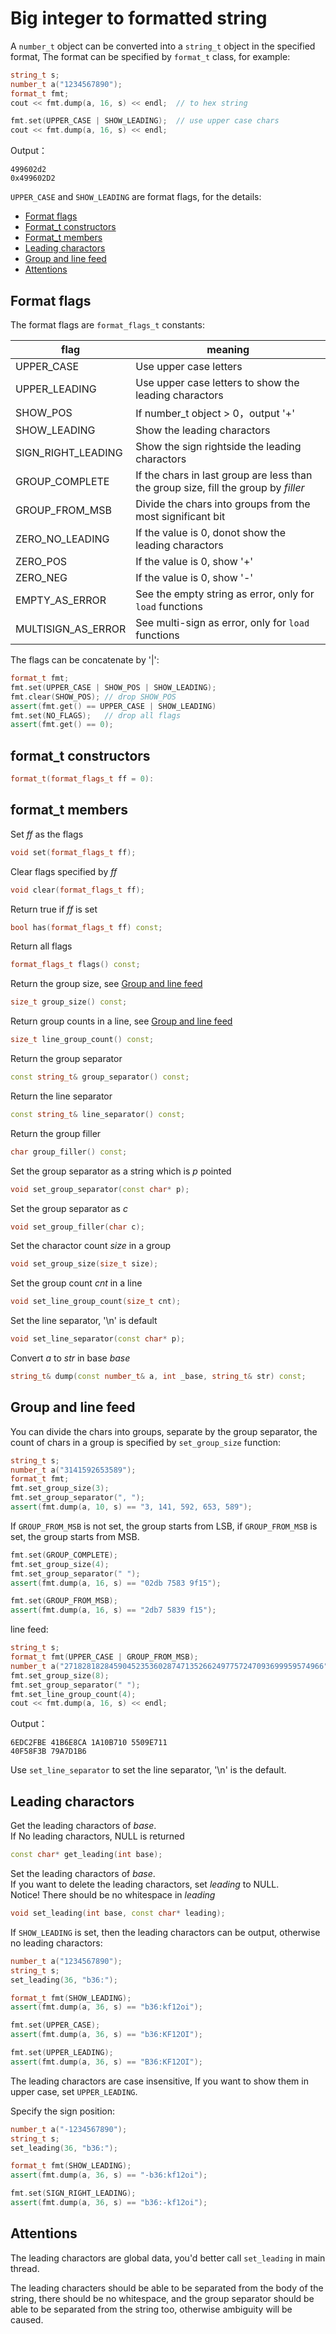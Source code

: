 <h1>Big integer to formatted string</h1>

A `number_t` object can be converted into a `string_t` object in the specified format, The format can be specified by `format_t`  class, for example:

```C++
string_t s;
number_t a("1234567890");
format_t fmt;
cout << fmt.dump(a, 16, s) << endl;  // to hex string

fmt.set(UPPER_CASE | SHOW_LEADING);  // use upper case chars
cout << fmt.dump(a, 16, s) << endl;
```
Output：
```
499602d2
0x499602D2
```
`UPPER_CASE` and `SHOW_LEADING` are format flags, for the details:

 * [Format flags](#t1)
 * [Format_t constructors](#t2)
 * [Format_t members](#t3)
 * [Leading charactors](#t4)
 * [Group and line feed](#t5)
 * [Attentions](#t6)

<h2 id="t1">Format flags</h2>

The format flags are `format_flags_t` constants:

|flag|meaning|
|----|-------|
|UPPER_CASE| Use upper case letters|
|UPPER_LEADING| Use upper case letters to show the leading charactors|
|SHOW_POS| If number_t object > 0，output '+'|
|SHOW_LEADING| Show the leading charactors|
|SIGN_RIGHT_LEADING| Show the sign rightside the leading charactors|
|GROUP_COMPLETE| If the chars in last group are less than the group size, fill the group by _filler_|
|GROUP_FROM_MSB| Divide the chars into groups from the most significant bit|
|ZERO_NO_LEADING| If the value is 0, donot show the leading charactors|
|ZERO_POS| If the value is 0, show '+'|
|ZERO_NEG| If the value is 0, show '-'|
|EMPTY_AS_ERROR| See the empty string as error, only for `load` functions|
|MULTISIGN_AS_ERROR| See multi-sign as error, only for `load` functions|

The flags can be concatenate by '\|':
```C++
format_t fmt;
fmt.set(UPPER_CASE | SHOW_POS | SHOW_LEADING);
fmt.clear(SHOW_POS); // drop SHOW_POS
assert(fmt.get() == UPPER_CASE | SHOW_LEADING)
fmt.set(NO_FLAGS);   // drop all flags
assert(fmt.get() == 0);
```

<h2 id="t2">format_t constructors</h2>

```C++
format_t(format_flags_t ff = 0):
```

<h2 id="t3">format_t members</h2>

Set _ff_ as the flags
```C++
void set(format_flags_t ff);
```
Clear flags specified by _ff_
```C++
void clear(format_flags_t ff);
```
Return true if _ff_ is set
```C++
bool has(format_flags_t ff) const;
```
Return all flags
```C++
format_flags_t flags() const;
```
Return the group size, see [Group and line feed](#Group-and-line-feed)
```C++
size_t group_size() const;
```
Return group counts in a line, see [Group and line feed](#Group-and-line-feed)
```C++
size_t line_group_count() const;
```
Return the group separator
```C++
const string_t& group_separator() const;
```
Return the line separator
```C++
const string_t& line_separator() const;
```
Return the group filler
```C++
char group_filler() const;
```
Set the group separator as a string which is _p_ pointed
```C++
void set_group_separator(const char* p);
```
Set the group separator as _c_
```C++
void set_group_filler(char c);
```
Set the charactor count _size_ in a group
```C++
void set_group_size(size_t size);
```
Set the group count _cnt_ in a line
```C++
void set_line_group_count(size_t cnt);
```
Set the line separator, '\n' is default
```C++
void set_line_separator(const char* p);
```
Convert _a_ to _str_ in base _base_
```C++
string_t& dump(const number_t& a, int _base, string_t& str) const;
```

<h2 id="t4">Group and line feed</h2>

You can divide the chars into groups, separate by the group separator, the count of chars in a group is specified by `set_group_size` function:
```C++
string_t s;
number_t a("3141592653589");
format_t fmt;
fmt.set_group_size(3);
fmt.set_group_separator(", ");
assert(fmt.dump(a, 10, s) == "3, 141, 592, 653, 589");
```
If `GROUP_FROM_MSB` is not set, the group starts from LSB, if `GROUP_FROM_MSB` is set, the group starts from MSB.
```C++
fmt.set(GROUP_COMPLETE);
fmt.set_group_size(4);
fmt.set_group_separator(" ");
assert(fmt.dump(a, 16, s) == "02db 7583 9f15");

fmt.set(GROUP_FROM_MSB);
assert(fmt.dump(a, 16, s) == "2db7 5839 f15");
```
line feed:
```C++
string_t s;
format_t fmt(UPPER_CASE | GROUP_FROM_MSB);
number_t a("2718281828459045235360287471352662497757247093699959574966");
fmt.set_group_size(8);
fmt.set_group_separator(" ");
fmt.set_line_group_count(4);
cout << fmt.dump(a, 16, s) << endl;
```
Output：
```
6EDC2FBE 41B6E8CA 1A10B710 5509E711
40F58F3B 79A7D1B6
```
Use `set_line_separator` to set the line separator, '\n' is the default.

<h2 id="t5">Leading charactors</h2>

Get the leading charactors of _base_.  
If No leading charactors, NULL is returned
```C++
const char* get_leading(int base);
```
Set the leading charactors of _base_.  
If you want to delete the leading charactors, set _leading_ to NULL.  
Notice! There should be no whitespace in _leading_
```C++
void set_leading(int base, const char* leading);
```
If `SHOW_LEADING` is set, then the leading charactors can be output, otherwise no leading charactors:
```C++
number_t a("1234567890");
string_t s;
set_leading(36, "b36:");

format_t fmt(SHOW_LEADING);
assert(fmt.dump(a, 36, s) == "b36:kf12oi");

fmt.set(UPPER_CASE);
assert(fmt.dump(a, 36, s) == "b36:KF12OI");

fmt.set(UPPER_LEADING);
assert(fmt.dump(a, 36, s) == "B36:KF12OI");
```
The leading charactors are case insensitive, If you want to show them in upper case, set `UPPER_LEADING`.

Specify the sign position:
```C++
number_t a("-1234567890");
string_t s;
set_leading(36, "b36:");

format_t fmt(SHOW_LEADING);
assert(fmt.dump(a, 36, s) == "-b36:kf12oi");

fmt.set(SIGN_RIGHT_LEADING);
assert(fmt.dump(a, 36, s) == "b36:-kf12oi");
```

<h2 id="t6">Attentions</h2>

The leading charactors are global data, you'd better call `set_leading` in main thread.

The leading characters should be able to be separated from the body of the string, there should be no whitespace, and the group separator should be able to be separated from the string too, otherwise ambiguity will be caused.